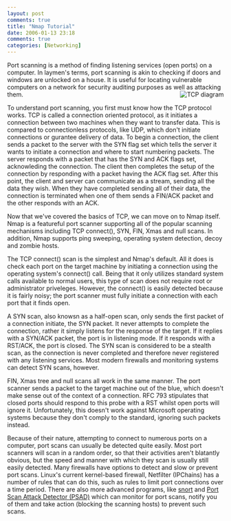 ```yaml
---
layout: post
comments: true
title: "Nmap Tutorial"
date: 2006-01-13 23:18
comments: true
categories: [Networking]
---
```

<p>Port scanning is a method of finding listening services (open ports) on a
computer.  In laymen's terms, port scanning is akin to checking if doors and
windows are unlocked on a house.  It is useful for locating vulnerable computers
on a network for security auditing purposes as well as attacking them.

<img src='http://dinomite.net/wp-content/images/TCP.bmp' alt='TCP diagram' align='right' />

</p><p>To understand port scanning, you first must know how the TCP protocol works.
TCP is called a connection oriented protocol, as it initiates a connection
between two machines when they want to transfer data.  This is compared to
connectionless protocols, like UDP, which don't initiate connections or gurantee
delivery of data.  To begin a connection, the client sends a packet to the
server with the SYN flag set which tells the server it wants to initiate a
connection and where to start numbering packets.  The server responds with a
packet that has the SYN and ACK flags set, acknowleding the connection.  The
client then completes the setup of the connection by responding with a packet
having the ACK flag set.  After this point, the client and server can
communicate as a stream, sending all the data they wish.  When they have
completed sending all of their data, the connection is terminated when one of
them sends a FIN/ACK packet and the other responds with an ACK.

</p><p>Now that we've covered the basics of TCP, we can move on to Nmap itself.
Nmap is a featureful port scanner supporting all of the popular scanning
mechanisms including TCP connect(), SYN, FIN, Xmas and null scans.  In addition,
Nmap supports ping sweeping, operating system detection, decoy and zombie hosts.

</p><p>The TCP connect() scan is the simplest and Nmap's default.  All it does is
check each port on the target machine by initiating a connection using the
operating system's connect() call.  Being that it only utilizes standard system
calls available to normal users, this type of scan does not require root or
administrator priveleges.  However, the connect() is easily detected because it
is fairly noisy; the port scanner must fully initiate a connection with each
port that it finds open.

</p><p>A SYN scan, also knowsn as a half-open scan, only sends the first packet of a
connection initiate, the SYN packet.  It never attempts to complete the
connection, rather it simply listens for the response of the target.  If it
replies with a SYN/ACK packet, the port is in listening mode.  If it responds
with a RST/ACK, the port is closed.  The SYN scan is considered to be a stealth
scan, as the connection is never completed and therefore never registered with
any listening services.  Most modern firewalls and monitoring systems can detect
SYN scans, however.

</p><p>FIN, Xmas tree and null scans all work in the same manner.  The port scanner
sends a packet to the target machine out of the blue, which doesn't make sense
out of the context of a connection.  RFC 793 stipulates that closed ports should
respond to this probe with a RST whilst open ports will ignore it.  Unfortunately, this doesn't
work against Microsoft operating systems because they don't comply to the standard,
ignoring such packets instead.

</p><p>Because of their nature, attempting to connect to numerous ports on a
computer, port scans can usually be detected quite easily.  Most port scanners
will scan in a random order, so that their activities aren't blatantly obvious,
 but the speed and manner with which they scan is usually still easily detected.
 Many firewalls have options to detect and slow or prevent port scans.  Linux's
 current kernel-based firewall, Netfilter (IPChains) has a number of rules that
 can do this, such as rules to limit port connections over a time period.
 There are also more advanced programs, like <a href="http://www.snort.org">snort</a> and <a href="http://www.cipherdyne.com/psad">Port Scan Attack Detector (PSAD)</a>
 which can monitor for port scans, notify you of them and take action (blocking
 the scanning hosts) to prevent such scans.</p>
